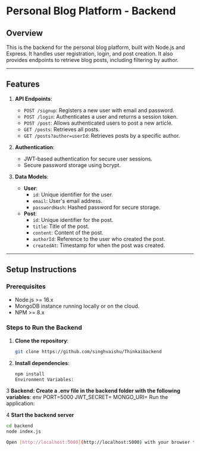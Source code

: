 # Personal Blog Platform - Backend

## Overview
This is the backend for the personal blog platform, built with Node.js and Express. It handles user registration, login, and post creation. It also provides endpoints to retrieve blog posts, including filtering by author.

---

## Features

1. **API Endpoints**:
   - `POST /signup`: Registers a new user with email and password.
   - `POST /login`: Authenticates a user and returns a session token.
   - `POST /post`: Allows authenticated users to post a new article.
   - `GET /posts`: Retrieves all posts.
   - `GET /posts?author=userId`: Retrieves posts by a specific author.

2. **Authentication**:
   - JWT-based authentication for secure user sessions.
   - Secure password storage using bcrypt.

3. **Data Models**:
   - **User**: 
     - `id`: Unique identifier for the user.
     - `email`: User's email address.
     - `passwordHash`: Hashed password for secure storage.
   - **Post**: 
     - `id`: Unique identifier for the post.
     - `title`: Title of the post.
     - `content`: Content of the post.
     - `authorId`: Reference to the user who created the post.
     - `createdAt`: Timestamp for when the post was created.

---

## Setup Instructions

### Prerequisites
- Node.js >= 16.x
- MongoDB instance running locally or on the cloud.
- NPM >= 8.x

### Steps to Run the Backend

1. **Clone the repository**:
   ```bash
   git clone https://github.com/singhvaishu/Thinkaibackend
2. **Install dependencies**:
   ```bash
   npm install
   Environment Variables:

3 **Backend: Create a .env file in the backend folder with the following variables**:
env
PORT=5000
JWT_SECRET=<your-jwt-secret>
MONGO_URI=<your-mongodb-connection-string>
Run the application:

4 **Start the backend server**
   ```bash
cd backend
node index.js

Open [http://localhost:5000](http://localhost:5000) with your browser to see the result.

